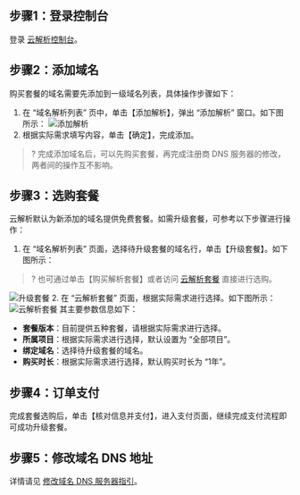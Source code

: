 ## 步骤1：登录控制台
登录 [云解析控制台](https://console.cloud.tencent.com/cns)。

## 步骤2：添加域名
购买套餐的域名需要先添加到一级域名列表，具体操作步骤如下：
1. 在 “域名解析列表” 页中，单击【添加解析】，弹出 “添加解析” 窗口。如下图所示：
![添加解析](https://main.qcloudimg.com/raw/cde4e48d6b40fe158fbaa15706e71dff.png)
2. 根据实际需求填写内容，单击【确定】，完成添加。
>? 完成添加域名后，可以先购买套餐，再完成注册商 DNS 服务器的修改，两者间的操作互不影响。

## 步骤3：选购套餐

云解析默认为新添加的域名提供免费套餐。如需升级套餐，可参考以下步骤进行操作：
1. 在 “域名解析列表” 页面，选择待升级套餐的域名行，单击【升级套餐】。如下图所示：
>? 也可通过单击【购买解析套餐】或者访问 [云解析套餐](https://buy.cloud.tencent.com/cns) 直接进行选购。
>
 ![升级套餐](https://main.qcloudimg.com/raw/28fcec14ceaba4de8b3475e98e81cf0b.png)
2. 在 “云解析套餐” 页面，根据实际需求进行选择。如下图所示：
![云解析套餐](https://main.qcloudimg.com/raw/0c054faa8fa90827f516c625787524b1.png)
其主要参数信息如下：
 - **套餐版本**：目前提供五种套餐，请根据实际需求进行选择。
 - **所属项目**：根据实际需求进行选择，默认设置为 “全部项目”。
 - **绑定域名**：选择待升级套餐的域名。
 - **购买时长**：根据实际需求进行选择，默认购买时长为 “1年”。

## 步骤4：订单支付
完成套餐选购后，单击【核对信息并支付】，进入支付页面，继续完成支付流程即可成功升级套餐。

## 步骤5：修改域名 DNS 地址
详情请见 [修改域名 DNS 服务器指引](https://cloud.tencent.com/document/product/302/5518)。

